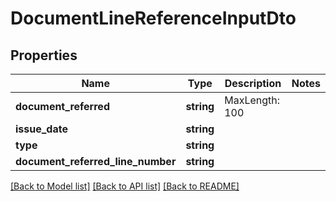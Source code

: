 # DocumentLineReferenceInputDto

## Properties
Name | Type | Description | Notes
------------ | ------------- | ------------- | -------------
**document_referred** | **string** | MaxLength: 100 | 
**issue_date** | **string** |  | 
**type** | **string** |  | 
**document_referred_line_number** | **string** |  | 

[[Back to Model list]](../README.md#documentation-for-models) [[Back to API list]](../README.md#documentation-for-api-endpoints) [[Back to README]](../README.md)


